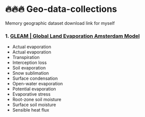 # :fire::fire::fire: Geo-data-collections
Memory geographic dataset download link for myself

### 1. [GLEAM | Global Land Evaporation Amsterdam Model](https://www.gleam.eu/)
- Actual evaporation</span>
- Actual evaporation
- Transpiration
- Interception loss
- Soil evaporation
- Snow sublimation
- Surface condensation
- Open-water evaporation
- Potential evaporation
- Evaporative stress
- Root-zone soil moisture
- Surface soil moisture
- Sensible heat flux

